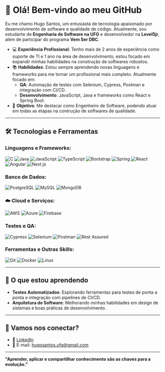 # 👋 Olá! Bem-vindo ao meu GitHub

Eu me chamo Hugo Santos, um entusiasta de tecnologia apaixonado por desenvolvimento de software e qualidade de código. Atualmente, sou estudante de **Engenharia de Software na UFG** e desenvolvedor na **Level5jr**, além de participar do programa **Vem Ser DBC**.
- 💻 **Experiência Profissional**: Tenho mais de 2 anos de experiência como suporte de TI e 1 ano na área de desenvolvimento, estou focado em expandir minhas habilidades na construção de softwares robustos.
- 📚 **Habilidades**: Estou sempre aprendendo novas linguagens e frameworks para me tornar um profissional mais completo. Atualmente focado em:
  - **QA**: Automação de testes com Selenium, Cypress, Postman e integração com CI/CD.
  - **Desenvolvimento**: JavaScript, Java e frameworks como React e Spring Boot.
- 🎯 **Objetivo**: Me destacar como Engenheiro de Software, podendo atuar em todas as etapas na contrução de softwares de qualidade.

---

## 🛠️ Tecnologias e Ferramentas

### Linguagens e Frameworks:
![C](https://img.shields.io/badge/-C-A8B9CC?logo=c&logoColor=white)
![Java](https://img.shields.io/badge/-Java-007396?logo=java&logoColor=white)
![JavaScript](https://img.shields.io/badge/-JavaScript-F7DF1E?logo=javascript&logoColor=black)
![TypeScript](https://img.shields.io/badge/-TypeScript-3178C6?logo=typescript&logoColor=white)
![Bootstrap](https://img.shields.io/badge/-Bootstrap-7952B3?logo=bootstrap&logoColor=white)
![Spring](https://img.shields.io/badge/-Spring-6DB33F?logo=spring&logoColor=white)
![React](https://img.shields.io/badge/-React-61DAFB?logo=react&logoColor=black)
![Angular](https://img.shields.io/badge/-Angular-DD0031?logo=angular&logoColor=white)
![Next.js](https://img.shields.io/badge/-Next.js-000000?logo=next.js&logoColor=white)

### Banco de Dados:
![PostgreSQL](https://img.shields.io/badge/-PostgreSQL-4169E1?logo=postgresql&logoColor=white)
![MySQL](https://img.shields.io/badge/-MySQL-4479A1?logo=mysql&logoColor=white)
![MongoDB](https://img.shields.io/badge/-MongoDB-47A248?logo=mongodb&logoColor=white)

### ☁️ Cloud e Serviços:
![AWS](https://img.shields.io/badge/-AWS-232F3E?logo=amazon-aws&logoColor=white)
![Azure](https://img.shields.io/badge/-Azure-0078D4?logo=microsoft-azure&logoColor=white)
![Firebase](https://img.shields.io/badge/-Firebase-FFCA28?logo=firebase&logoColor=black)

### Testes e QA:
![Cypress](https://img.shields.io/badge/-Cypress-17202C?logo=cypress&logoColor=white)
![Selenium](https://img.shields.io/badge/-Selenium-43B02A?logo=selenium&logoColor=white)
![Postman](https://img.shields.io/badge/-Postman-FF6C37?logo=postman&logoColor=white)
![Rest Assured](https://img.shields.io/badge/-Rest%20Assured-009639?logo=java&logoColor=white)

### Ferramentas e Outras Skills:
![Git](https://img.shields.io/badge/-Git-F05032?logo=git&logoColor=white)
![Docker](https://img.shields.io/badge/-Docker-2496ED?logo=docker&logoColor=white)
![Linux](https://img.shields.io/badge/-Linux-FCC624?logo=linux&logoColor=black)

---

## 🌱 O que estou aprendendo

- **Testes Automatizados**: Explorando ferramentas para testes de ponta a ponta e integração com pipelines de CI/CD.
- **Arquitetura de Software**: Melhorando minhas habilidades em design de sistemas e boas práticas de desenvolvimento.

---

## 🤝 Vamos nos conectar?

- 💼 [LinkedIn](https://www.linkedin.com/in/hugosnts/)
- 📧 E-mail: hugosantos.ufg@gmail.com

---

**"Aprender, aplicar e compartilhar conhecimento são as chaves para a evolução."**
